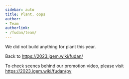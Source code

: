 ```yaml
---
sidebar: auto
title: Plant, oops
author:
- Team
authorlink:
- /fudan/team/
---
```


We did not build anything for plant this year.

Back to https://2023.igem.wiki/fudan/

To check scencs behind our promotion video, please visit https://2023.igem.wiki/fudan/pv